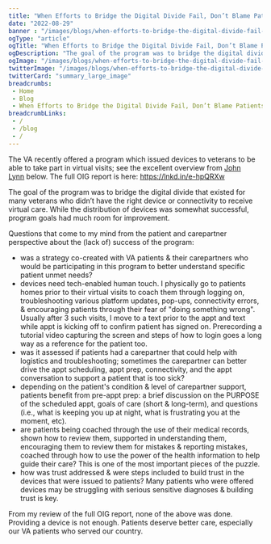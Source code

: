 ```yaml
--- 
title: "When Efforts to Bridge the Digital Divide Fail, Don’t Blame Patients"
date: "2022-08-29"
banner : "/images/blogs/when-efforts-to-bridge-the-digital-divide-fail-don’t-blame-patients.jpg"
ogType: "article"
ogTitle: "When Efforts to Bridge the Digital Divide Fail, Don’t Blame Patients | Unblock Health"
ogDescription: "The goal of the program was to bridge the digital divide that existed for many veterans who didn’t have the right device or connectivity to receive virtual care. While the distribution of devices was somewhat successful, program goals had much room for improvement."
ogImage: "/images/blogs/when-efforts-to-bridge-the-digital-divide-fail-don’t-blame-patients.jpg"
twitterImage: "/images/blogs/when-efforts-to-bridge-the-digital-divide-fail-don’t-blame-patients.jpg"
twitterCard: "summary_large_image"
breadcrumbs:
 - Home
 - Blog
 - When Efforts to Bridge the Digital Divide Fail, Don’t Blame Patients
breadcrumbLinks:
 - / 
 - /blog
 - / 
---
```


The VA recently offered a program which issued devices to veterans to be able to take part in virtual visits; see the excellent overview from <a href="https://www.linkedin.com/in/ACoAAABm_U8BaARrolXlthtiJRs_juAgG_n6OWI">John Lynn</a> below. The full OIG report is here: <a href="https://lnkd.in/e-hpQRXw">https://lnkd.in/e-hpQRXw</a>

The goal of the program was to bridge the digital divide that existed for many veterans who didn’t have the right device or connectivity to receive virtual care. While the distribution of devices was somewhat successful, program goals had much room for improvement.

Questions that come to my mind from the patient and carepartner perspective about the (lack of) success of the program:

- was a strategy co-created with VA patients & their carepartners who would be participating in this program to better understand specific patient unmet needs?
- devices need tech-enabled human touch. I physically go to patients homes prior to their virtual visits to coach them through logging on, troubleshooting various platform updates, pop-ups, connectivity errors, & encouraging patients through their fear of "doing something wrong". Usually after 3 such visits, I move to a text prior to the appt and text while appt is kicking off to confirm patient has signed on. Prerecording a tutorial video capturing the screen and steps of how to login goes a long way as a reference for the patient too.
- was it assessed if patients had a carepartner that could help with logistics and troubleshooting; sometimes the carepartner can better drive the appt scheduling, appt prep, connectivity, and the appt conversation to support a patient that is too sick?
- depending on the patient's condition & level of carepartner support, patients benefit from pre-appt prep: a brief discussion on the PURPOSE of the scheduled appt, goals of care (short & long-term), and questions (i.e., what is keeping you up at night, what is frustrating you at the moment, etc).
- are patients being coached through the use of their medical records, shown how to review them, supported in understanding them, encouraging them to review them for mistakes & reporting mistakes, coached through how to use the power of the health information to help guide their care? This is one of the most important pieces of the puzzle.
- how was trust addressed & were steps included to build trust in the devices that were issued to patients? Many patients who were offered devices may be struggling with serious sensitive diagnoses & building trust is key.

From my review of the full OIG report, none of the above was done. Providing a device is not enough. Patients deserve better care, especially our VA patients who served our country.


